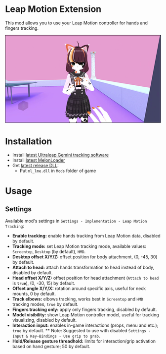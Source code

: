 # Leap Motion Extension
This mod allows you to use your Leap Motion controller for hands and fingers tracking.

[![](.github/img_01.png)](https://youtu.be/nak1C8uibgc)

# Installation
* Install [latest Ultraleap Gemini tracking software](https://developer.leapmotion.com/tracking-software-download)
* Install [latest MelonLoader](https://github.com/LavaGang/MelonLoader)
* Get [latest release DLL](../../../releases/latest):
  * Put `ml_lme.dll` in `Mods` folder of game

# Usage
## Settings
Available mod's settings in `Settings - Implementation - Leap Motion Tracking`:
* **Enable tracking:** enable hands tracking from Leap Motion data, disabled by default.
* **Tracking mode:** set Leap Motion tracking mode, available values: `Screentop`, `Desktop` (by default), `HMD`.
* **Desktop offset X/Y/Z:** offset position for body attachment, (0, -45, 30) by default.
* **Attach to head:** attach hands transformation to head instead of body, disabled by default.
* **Head offset X/Y/Z:** offset position for head attachment (`Attach to head` is **`true`**), (0, -30, 15) by default.
* **Offset angle X/Y/X:** rotation around specific axis, useful for neck mounts, 0 by default.
* **Track elbows:** elbows tracking, works best in `Screentop` and `HMD` tracking modes, `true` by default.
* **Fingers tracking only:** apply only fingers tracking, disabled by default.
* **Model visibility:** show Leap Motion controller model, useful for tracking visualizing, disabled by default.
* **Interaction input:** enables in-game interactions (props, menu and etc.); `true` by default.
  ** Note: Suggested to use with disabled `Settings - Input & Key-Bindings - Use grip to grab`.
* **Hold/Release gesture threadhold:** limits for interaction/grip activation based on hand gesture; 50 by default.
